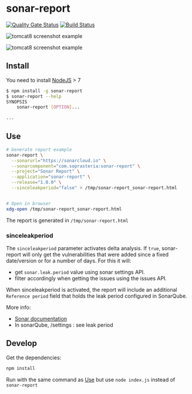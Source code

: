 # sonar-report

[![Quality Gate Status](https://sonarcloud.io/api/project_badges/measure?project=com.soprasteria.cdk%3Asonar-report&metric=alert_status)](https://sonarcloud.io/dashboard?id=com.soprasteria.cdk%3Asonar-report)
[![Build Status](https://travis-ci.org/soprasteria/sonar-report.svg?branch=master)](https://github.com/soprasteria/sonar-report)

![tomcat8 screenshot example](https://github.com/soprasteria/sonar-report/raw/master/screenshots/tomcat_1.png "tomcat8 screenshot example")

![tomcat8 screenshot example](https://github.com/soprasteria/sonar-report/raw/master/screenshots/tomcat_2.png "tomcat8 screenshot example")

## Install

You need to install [NodeJS](https://nodejs.org/en/) > 7

```bash
$ npm install -g sonar-report
$ sonar-report --help
SYNOPSIS
    sonar-report [OPTION]...

...
```

## Use

```bash
# Generate report example
sonar-report \
  --sonarurl="https://sonarcloud.io" \
  --sonarcomponent="com.soprasteria:sonar-report" \
  --project="Sonar Report" \
  --application="sonar-report" \
  --release="1.0.0" \
  --sinceleakperiod="false" > /tmp/sonar-report_sonar-report.html


# Open in browser
xdg-open /tmp/sonar-report_sonar-report.html
```

The report is generated in `/tmp/sonar-report.html`

### sinceleakperiod

The `sinceleakperiod` parameter activates delta analysis. If `true`, sonar-report will only get the vulnerabilities that were added since a fixed date/version or for a number of days. For this it will:

- get `sonar.leak.period` value using sonar settings API.
- filter accordingly when getting the issues using the issues API.

When sinceleakperiod is activated, the report will include an additional `Reference period` field that holds the leak period configured in SonarQube.

More info:

- [Sonar documentation](https://docs.sonarqube.org/latest/user-guide/fixing-the-water-leak/ "leak period")
- In sonarQube, /settings : see leak period

## Develop

Get the dependencies:

```bash
npm install
```

Run with the same command as [Use](#use) but use `node index.js` instead of `sonar-report`

